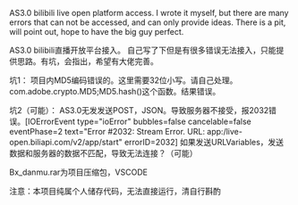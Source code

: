 AS3.0 bilibili live open platform access. 
I wrote it myself, but there are many errors that can not be accessed, and can only provide ideas. 
There is a pit, will point out, hope to have the big guy perfect.

AS3.0 bilibili直播开放平台接入。
自己写了下但是有很多错误无法接入，只能提供思路。有坑，会指出，希望有大佬完善。

坑1：
项目内MD5编码错误的。这里需要32位小写。请自己处理。
com.adobe.crypto.MD5;MD5.hash()这个函数。结果错误。

坑2（可能）：
AS3.0无发发送POST，JSON。导致服务器不接受，报2032错误。[IOErrorEvent type="ioError" bubbles=false cancelable=false eventPhase=2 text="Error #2032: Stream Error. URL: app:/live-open.biliapi.com/v2/app/start" errorID=2032]
如果发送URLVariables，发送数据和服务器的数据不匹配，导致无法连接？（可能）

Bx_danmu.rar为项目压缩包，VSCODE

注意：本项目纯属个人储存代码，无法直接运行，清自行斟酌
